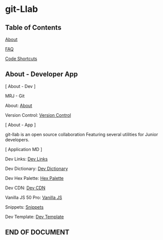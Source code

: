 # git-Llab

## Table of Contents

[About](#about---developer-app)

[FAQ](#faq)

[Code Shortcuts](#)



## About - Developer App

[ About - Dev ]

MRJ - Git

About: [About](./apps/ABOUT.md)

Version Control: [Version Control](./apps/VC.md)


[ About - App ]

git-llab is an open source collaboration
Featuring several utilities for Junior developers. 


[ Application MD ]


Dev Links: [Dev Links](./apps/LINKS.MD)

Dev Dictionary: [Dev Dictionary](./apps/DICTIONARY.md)

Dev Hex Palette: [Hex Palette](./apps/HEX.md)

Dev CDN: [Dev CDN](./apps/CDN.md)

Vanilla JS 50 Pro: [Vanilla JS](./apps/JSV50.md)

Snippets: [Snippets](./apps/SNIPPETS.md)

Dev Template: [Dev Template](./apps/TEMPLATE.md)



## END OF DOCUMENT 

<!--  -->